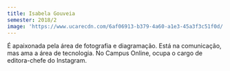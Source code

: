 ```yaml
---
title: Isabela Gouveia
semester: 2018/2
image: 'https://www.ucarecdn.com/6af06913-b379-4a60-a1e3-45a3f3c51f0d/'
---
```

É apaixonada pela área de fotografia e diagramação. Está na comunicação, mas ama a área de tecnologia. No Campus Online, ocupa o cargo de editora-chefe do Instagram.
